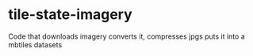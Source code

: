 # tile-state-imagery
Code that downloads imagery converts it, compresses jpgs puts it into a mbtiles datasets
